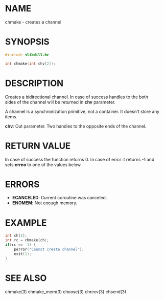 # NAME

chmake - creates a channel

# SYNOPSIS

```c
#include <libdill.h>

int chmake(int chv[2]);
```

# DESCRIPTION

Creates a bidirectional channel. In case of success handles to the
both sides of the channel will be returned in **chv** parameter.

A channel is a synchronization primitive, not a container.
It doesn't store any items.

**chv**: Out parameter. Two handles to the opposite ends of the channel.

# RETURN VALUE

In case of success the function returns 0. In case of error it returns -1 and sets **errno** to one of the values below.

# ERRORS

* **ECANCELED**: Current coroutine was canceled.
* **ENOMEM**: Not enough memory.

# EXAMPLE

```c
int ch[2];
int rc = chmake(ch);
if(rc == -1) {
    perror("Cannot create channel");
    exit(1);
}
```
# SEE ALSO

chmake(3) chmake_mem(3) choose(3) chrecv(3) chsend(3) 
